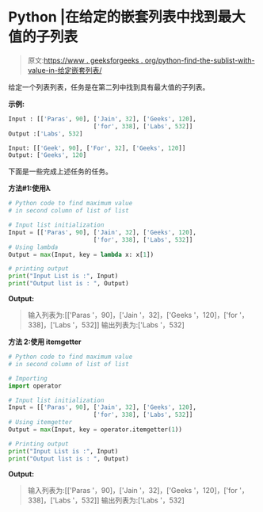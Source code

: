 # Python |在给定的嵌套列表中找到最大值的子列表

> 原文:[https://www . geeksforgeeks . org/python-find-the-sublist-with-value-in-给定嵌套列表/](https://www.geeksforgeeks.org/python-find-the-sublist-with-maximum-value-in-given-nested-list/)

给定一个列表列表，任务是在第二列中找到具有最大值的子列表。

**示例:**

```py
Input : [['Paras', 90], ['Jain', 32], ['Geeks', 120],
                        ['for', 338], ['Labs', 532]]
Output :['Labs', 532]

Input: [['Geek', 90], ['For', 32], ['Geeks', 120]]
Output: ['Geeks', 120]

```

下面是一些完成上述任务的任务。

**方法#1:使用λ**

```py
# Python code to find maximum value 
# in second column of list of list

# Input list initialization
Input = [['Paras', 90], ['Jain', 32], ['Geeks', 120],
                        ['for', 338], ['Labs', 532]]
# Using lambda 
Output = max(Input, key = lambda x: x[1])

# printing output
print("Input List is :", Input)
print("Output list is : ", Output)
```

**Output:**

> 输入列表为:[['Paras '，90]，['Jain '，32]，['Geeks '，120]，['for '，338]，['Labs '，532]]
> 输出列表为:['Labs '，532]

**方法 2:使用 itemgetter**

```py
# Python code to find maximum value 
# in second column of list of list

# Importing
import operator 

# Input list initialization
Input = [['Paras', 90], ['Jain', 32], ['Geeks', 120],
                        ['for', 338], ['Labs', 532]]
# Using itemgetter
Output = max(Input, key = operator.itemgetter(1))

# Printing output
print("Input List is :", Input)
print("Output list is : ", Output)
```

**Output:**

> 输入列表为:[['Paras '，90]，['Jain '，32]，['Geeks '，120]，['for '，338]，['Labs '，532]]
> 输出列表为:['Labs '，532]